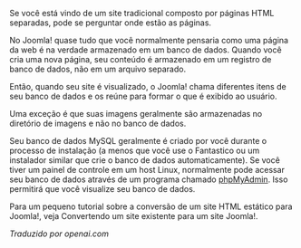 <!-- Filename: Where_are_the_web_pages%3F / Display title: Onde estão as páginas da web? -->

Se você está vindo de um site tradicional composto por páginas HTML separadas, pode se perguntar onde estão as páginas.

No Joomla! quase tudo que você normalmente pensaria como uma página da web é na verdade armazenado em um banco de dados. Quando você cria uma nova página, seu conteúdo é armazenado em um registro de banco de dados, não em um arquivo separado.

Então, quando seu site é visualizado, o Joomla! chama diferentes itens de seu banco de dados e os reúne para formar o que é exibido ao usuário.

Uma exceção é que suas imagens geralmente são armazenadas no diretório de imagens e não no banco de dados.

Seu banco de dados MySQL geralmente é criado por você durante o processo de instalação (a menos que você use o Fantastico ou um instalador similar que crie o banco de dados automaticamente). Se você tiver um painel de controle em um host Linux, normalmente pode acessar seu banco de dados através de um programa chamado <a href="http://www.phpmyadmin.net/" rel="nofollow noreferrer noopener">phpMyAdmin</a>. Isso permitirá que você visualize seu banco de dados.

Para um pequeno tutorial sobre a conversão de um site HTML estático para Joomla!, veja Convertendo um site existente para um site Joomla!.

*Traduzido por openai.com*

